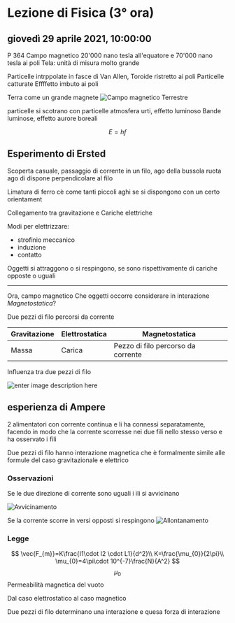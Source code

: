 # Lezione di Fisica (3° ora)

## giovedì 29 aprile 2021, 10:00:00
P 364
Campo magnetico 
20'000 nano tesla all'equatore
e 70'000 nano tesla ai poli
Tela: unità di misura molto grande

Particelle intrppolate in fasce di Van Allen, Toroide ristretto ai poli
Particelle catturate
Effffetto imbuto ai poli

Terra come un grande magnete
![Campo magnetico Terrestre](https://i.imgur.com/BDIYt7b.jpg)

particelle si scotrano con particelle atmosfera
urti, effetto luminoso
Bande luminose, effetto aurore boreali

$$
E=hf
$$
## Esperimento di Ersted
Scoperta casuale, passaggio di corrente in un filo, ago della bussola ruota
ago di dispone perpendicolare al filo

Limatura di ferro cè come tanti piccoli aghi se si dispongono con un certo orientament

Collegamento tra gravitazione e Cariche elettriche


Modi per elettrizzare:
* strofinio meccanico
* induzione
* contatto

Oggetti si attraggono o si respingono, se sono rispettivamente di cariche opposte  o uguali

---

Ora, campo magnetico
Che oggetti occorre considerare in interazione *Magnetostatica*?

Due pezzi di filo percorsi da corrente

|Gravitazione|Elettrostatica|Magnetostatica|
|---------------|-----------|--------------|
|Massa|Carica|Pezzo di filo percorso da corrente|


Influenza tra due pezzi di filo

![enter image description here](https://i.imgur.com/hHHbyiu.jpg)

## esperienza di Ampere
2 alimentatori con corrente continua e li ha connessi separatamente, facendo in modo che la corrente scorresse nei due fili nello stesso verso e ha osservato i fili

Due pezzi di filo hanno interazione magnetica che è formalmente simile alle formule del caso gravitazionale e elettrico

### Osservazioni

Se le due direzione di corrente sono uguali i ili si avvicinano

![Avvicinamento](https://i.imgur.com/jVDCmEk.jpg)

Se la corrente scorre in versi opposti si respingono
![Allontanamento](https://i.imgur.com/WHVDm0P.jpg)

### Legge
$$
\vec{F_{m}}=K\frac{I1\cdot I2 \cdot L1}{d^2}\\
K=\frac{\mu_{0}}{2\pi}\\
\mu_{0}=4\pi\cdot 10^{-7}\frac{N}{A^2}
$$
$$\mu_{0}
$$
Permeabilità magnetica del vuoto


Dal caso elettrostatico al caso magnetico

Due pezzi di filo determinano una interazione e quesa forza di interazione 

<!--stackedit_data:
eyJoaXN0b3J5IjpbNjU5MTIyNzgzLC0xODkyNzE3NzYwLC0xOD
E2NzQ4ODEyLDIwNDAzMzIwODksLTExODkyODE0NCwxODc3NDIz
ODExLC0xNjk3MTk2MTc3LDE0MDM3NDUzMDVdfQ==
-->
